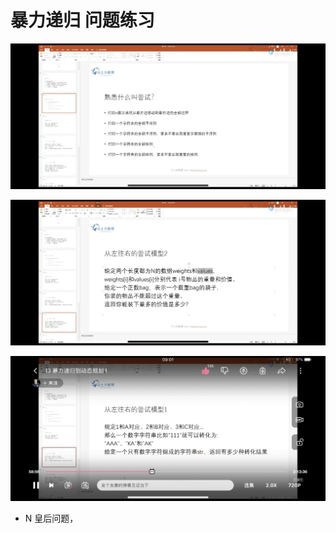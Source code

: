 # 暴力递归 问题练习

![image-20210715094831807](image/image-20210715094831807.png)

![image-20210715094820344](image/image-20210715094820344.png)

![image-20210715094838012](image/image-20210715094838012.png)

- N 皇后问题，


